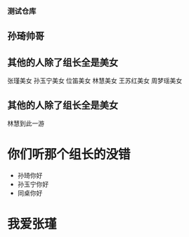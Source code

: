 ﻿### 测试仓库  


## 孙琦帅哥

## 其他的人除了组长全是美女 

张瑾美女 孙玉宁美女 位笛美女 林慧美女 王苏红美女 周梦瑶美女

## 其他的人除了组长全是美女
 林慧到此一游


# 你们听那个组长的没错

- 孙琦你好
- 孙玉宁你好
- 同桌你好

# 我爱张瑾
